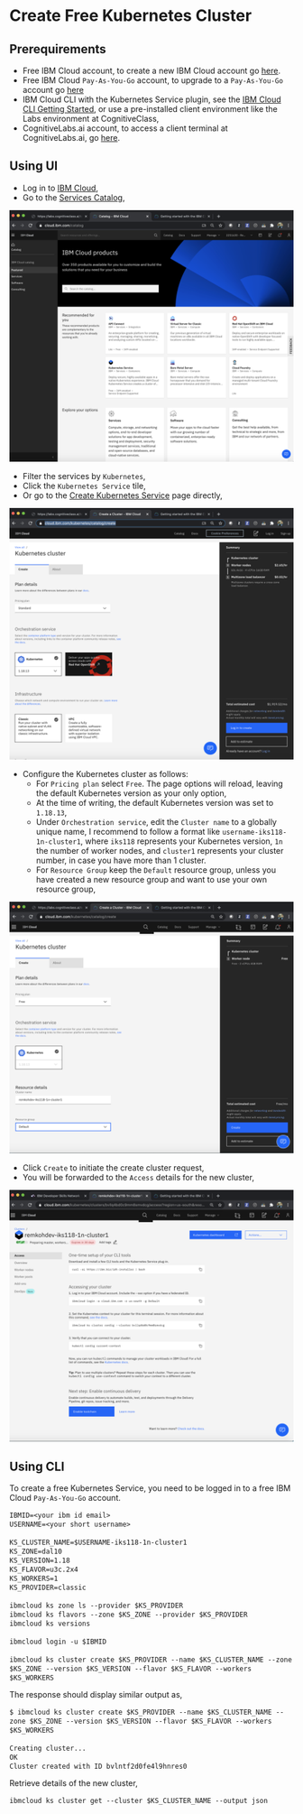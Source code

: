 # Create Free Kubernetes Cluster

## Prerequirements

* Free IBM Cloud account, to create a new IBM Cloud account go [here](https://ibm.github.io/workshop-setup/NEWACCOUNT/).
* Free IBM Cloud `Pay-As-You-Go` account, to upgrade to a `Pay-As-You-Go` account go [here](https://ibm.github.io/workshop-setup/PAYASYOUGO/)
* IBM Cloud CLI with the Kubernetes Service plugin, see the [IBM Cloud CLI Getting Started](https://cloud.ibm.com/docs/cli?topic=cli-getting-started), or use a pre-installed client environment like the Labs environment at CognitiveClass,
* CognitiveLabs.ai account, to access a client terminal at CognitiveLabs.ai, go [here](https://ibm.github.io/workshop-setup/COGNITIVECLASS/).

## Using UI

* Log in to [IBM Cloud](https://cloud.ibm.com),
* Go to the [Services Catalog](https://cloud.ibm.com/catalog),

![IBM Cloud Catalog](images/cluster/ibmcloud-catalog.png)

* Filter the services by `Kubernetes`,
* Click the `Kubernetes Service` tile,
* Or go to the [Create Kubernetes Service](https://cloud.ibm.com/kubernetes/catalog/create) page directly,

![Create Kubernetes Service](images/cluster/ibmcloud-ks-create.png)

* Configure the Kubernetes cluster as follows:
  * For `Pricing plan` select `Free`. The page options will reload, leaving the default Kubernetes version as your only option,
  * At the time of writing, the default Kubernetes version was set to `1.18.13`,
  * Under `Orchestration service`, edit the `Cluster name` to a globally unique name, I recommend to follow a format like `username-iks118-1n-cluster1`, where `iks118` represents your Kubernetes version, `1n` the number of worker nodes, and `cluster1` represents your cluster number, in case you have more than 1 cluster.
  * For `Resource Group` keep the `Default` resource group, unless you have created a new resource group and want to use your own resource group,

![IBM Cloud Kubernetes Service config](images/cluster/ibmcloud-ks-configure.png)

* Click `Create` to initiate the create cluster request,
* You will be forwarded to the `Access` details for the new cluster,

![Access Instructions](images/cluster/ibmcloud-ks-access.png)

## Using CLI

To create a free Kubernetes Service, you need to be logged in to a free IBM Cloud `Pay-As-You-Go` account.

```console
IBMID=<your ibm id email>
USERNAME=<your short username>

KS_CLUSTER_NAME=$USERNAME-iks118-1n-cluster1
KS_ZONE=dal10
KS_VERSION=1.18
KS_FLAVOR=u3c.2x4
KS_WORKERS=1
KS_PROVIDER=classic

ibmcloud ks zone ls --provider $KS_PROVIDER
ibmcloud ks flavors --zone $KS_ZONE --provider $KS_PROVIDER
ibmcloud ks versions

ibmcloud login -u $IBMID

ibmcloud ks cluster create $KS_PROVIDER --name $KS_CLUSTER_NAME --zone $KS_ZONE --version $KS_VERSION --flavor $KS_FLAVOR --workers $KS_WORKERS
```

The response should display similar output as,

```console
$ ibmcloud ks cluster create $KS_PROVIDER --name $KS_CLUSTER_NAME --zone $KS_ZONE --version $KS_VERSION --flavor $KS_FLAVOR --workers $KS_WORKERS

Creating cluster...
OK
Cluster created with ID bvlntf2d0fe4l9hnres0
```

Retrieve details of the new cluster,

```console
ibmcloud ks cluster get --cluster $KS_CLUSTER_NAME --output json
```
